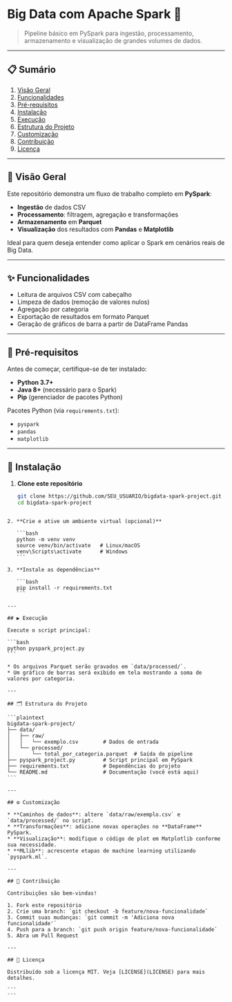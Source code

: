 # Big Data com Apache Spark 🚀

> Pipeline básico em PySpark para ingestão, processamento, armazenamento e visualização de grandes volumes de dados.

---

## 📋 Sumário

1. [Visão Geral](#visão-geral)
2. [Funcionalidades](#funcionalidades)
3. [Pré-requisitos](#pré-requisitos)
4. [Instalação](#instalação)
5. [Execução](#execução)
6. [Estrutura do Projeto](#estrutura-do-projeto)
7. [Customização](#customização)
8. [Contribuição](#contribuição)
9. [Licença](#licença)

---

## 🧐 Visão Geral
Este repositório demonstra um fluxo de trabalho completo em **PySpark**:

- **Ingestão** de dados CSV
- **Processamento**: filtragem, agregação e transformações
- **Armazenamento** em **Parquet**
- **Visualização** dos resultados com **Pandas** e **Matplotlib**

Ideal para quem deseja entender como aplicar o Spark em cenários reais de Big Data.

---

## ✨ Funcionalidades

- Leitura de arquivos CSV com cabeçalho
- Limpeza de dados (remoção de valores nulos)
- Agregação por categoria
- Exportação de resultados em formato Parquet
- Geração de gráficos de barra a partir de DataFrame Pandas

---

## 🎯 Pré-requisitos

Antes de começar, certifique-se de ter instalado:

- **Python 3.7+**
- **Java 8+** (necessário para o Spark)
- **Pip** (gerenciador de pacotes Python)

Pacotes Python (via `requirements.txt`):

- `pyspark`
- `pandas`
- `matplotlib`

---

## 🚀 Instalação

1. **Clone este repositório**
   ```bash
   git clone https://github.com/SEU_USUARIO/bigdata-spark-project.git
   cd bigdata-spark-project
````

2. **Crie e ative um ambiente virtual (opcional)**

   ```bash
   python -m venv venv
   source venv/bin/activate   # Linux/macOS
   venv\Scripts\activate      # Windows
   ```

3. **Instale as dependências**

   ```bash
   pip install -r requirements.txt
   ```

---

## ▶️ Execução

Execute o script principal:

```bash
python pyspark_project.py
```

* Os arquivos Parquet serão gravados em `data/processed/`.
* Um gráfico de barras será exibido em tela mostrando a soma de valores por categoria.

---

## 🗂️ Estrutura do Projeto

```plaintext
bigdata-spark-project/
├── data/
│   ├── raw/
│   │   └── exemplo.csv        # Dados de entrada
│   └── processed/
│       └── total_por_categoria.parquet  # Saída do pipeline
├── pyspark_project.py         # Script principal em PySpark
├── requirements.txt           # Dependências do projeto
└── README.md                  # Documentação (você está aqui)
```

---

## ⚙️ Customização

* **Caminhos de dados**: altere `data/raw/exemplo.csv` e `data/processed/` no script.
* **Transformações**: adicione novas operações no **DataFrame** PySpark.
* **Visualização**: modifique o código de plot em Matplotlib conforme sua necessidade.
* **MLlib**: acrescente etapas de machine learning utilizando `pyspark.ml`.

---

## 🤝 Contribuição

Contribuições são bem-vindas!

1. Fork este repositório
2. Crie uma branch: `git checkout -b feature/nova-funcionalidade`
3. Commit suas mudanças: `git commit -m 'Adiciona nova funcionalidade'`
4. Push para a branch: `git push origin feature/nova-funcionalidade`
5. Abra um Pull Request

---

## 📝 Licença

Distribuído sob a licença MIT. Veja [LICENSE](LICENSE) para mais detalhes.

```
```
